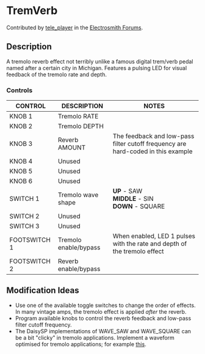 # TremVerb

Contributed by [tele_player](https://forum.electro-smith.com/u/tele_player/summary) in the [Electrosmith Forums](https://forum.electro-smith.com/t/hothouse-dsp-pedal-kit/5631/14).

## Description

A tremolo reverb effect not terribly unlike a famous digital trem/verb pedal named after a certain city in Michigan. Features a pulsing LED for visual feedback of the tremolo rate and depth.

### Controls

| CONTROL | DESCRIPTION | NOTES |
|-|-|-|
| KNOB 1 | Tremolo RATE |  |
| KNOB 2 | Tremolo DEPTH |  |
| KNOB 3 | Reverb AMOUNT | The feedback and low-pass filter cutoff frequency are hard-coded in this example |
| KNOB 4 | Unused |  |
| KNOB 5 | Unused |  |
| KNOB 6 | Unused |  |
| SWITCH 1 | Tremolo wave shape | **UP** - SAW<br/>**MIDDLE** - SIN<br/>**DOWN** - SQUARE |
| SWITCH 2 | Unused | |
| SWITCH 3 | Unused | |
| FOOTSWITCH 1 | Tremolo enable/bypass | When enabled, LED 1 pulses with the rate and depth of the tremolo effect |
| FOOTSWITCH 2 | Reverb enable/bypass |  |

## Modification Ideas

* Use one of the available toggle switches to change the order of effects. In many vintage amps, the tremolo effect is applied *after* the reverb.
* Program available knobs to control the reverb feedback and low-pass filter cutoff frequency.
* The DaisySP implementations of WAVE_SAW and WAVE_SQUARE can be a bit "clicky" in tremolo applications. Implement a waveform optimised for tremolo applications; for example [this](https://forum.electro-smith.com/t/a-rounded-square-waveform/5129/2).
